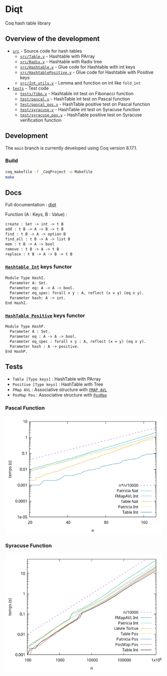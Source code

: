 # Diqt

Coq hash table library

## Overview of the development

* [`src`](./src/) - Source code for hash tables
    * [`src/Table.v`](./src/Table.v) - Hashtable with PArray
    * [`src/Radix.v`](./src/Radix.v) - Hashtable with Radix tree
    * [`src/Hashtable.v`](./src/HashTable.v) - Glue code for Hashtable with
      int keys
    * [`src/HashtablePositive.v`](./src/HashTablePositive.v) - Glue code for
      Hashtable with Positive keys
    * [`src/Int_utils.v`](./src/Int_utils.v) - Lemma and function on int
      like `fold_int`
* [`tests`](./tests/) - Test code
    * [`tests/fibo.v`](./tests/fibo.v) - Hashtable int test on Fibonacci function
    * [`test/pascal.v`](./tests/pascal.v) - HashTable int test on Pascal function
    * [`test/pascal_pos.v`](./tests/pascal_pos.v) - HashTable positive test on
      Pascal function
    * [`test/syracuse.v`](./tests/syracuse.v) - HashTable int test on Syracuse
      function
    * [`test/syracuse_pos.v`](./tests/syracuse_pos.v) - HashTable positive test
      on Syracuse verification  function

## Development

The `main` branch is currently developed using Coq version 8.17.1.

### Build

```sh
coq_makefile -f _CoqProject -o Makefile
make
```

## Docs

Full documentation : [diqt](https://valoran-m.github.io/diqt/toc.html)

Function (A : Keys, B : Value) :

```
create : Set -> int -> t B
add : t B -> A -> B -> t B
find : t B -> A -> option B
find_all : t B -> A -> list B
mem : t B -> A -> bool
remove : t B -> A -> t B
replace : t B -> A -> B -> t B
```

### [`Hashtable Int`](./src/HashTable.v) keys functor

```coq
Module Type HashI.
  Parameter A: Set.
  Parameter eq: A -> A -> bool.
  Parameter eq_spec: forall x y : A, reflect (x = y) (eq x y).
  Parameter hash: A -> int.
End HashI.
```

### [`HashTable Positive`](./src/HashTablePositive.v) keys functor

```coq
Module Type HashP.
  Parameter A : Set.
  Parameter eq : A -> A -> bool.
  Parameter eq_spec : forall x y : A, reflect (x = y) (eq x y).
  Parameter hash : A -> positive.
End HashP.
```

## Tests

* `Table [Type keys]` : HashTable with PArray
* `Positive [Type keys]` : HashTable with Tree
* `FMap AVL` : Associative structure with [`FMAP AVL`](https://coq.inria.fr/library/Coq.FSets.FMapAVL.html)
* `PosMap Pos` : Associative structure with [`PosMap`](https://coq.inria.fr/library/Coq.FSets.FMapPositive.html)

### Pascal Function

![pascal](./imgs/plot_pascal.png)

### Syracuse Function

![Syracuse](./imgs/plot_syracuse.png)
